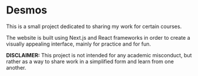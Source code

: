 # Desmos

This is a small project dedicated to sharing my work for certain courses.

The website is built using Next.js and React frameworks in order to create a visually appealing interface, mainly for practice and for fun.

**DISCLAIMER:** This project is not intended for any academic misconduct, but rather as a way to share work in a simplified form and learn from one another.
